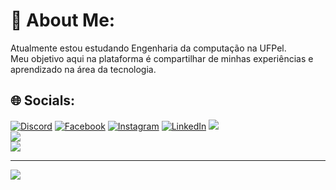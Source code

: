 # 💫 About Me:
Atualmente estou estudando Engenharia da computação na UFPel.<br>Meu objetivo aqui na plataforma é compartilhar de minhas experiências e aprendizado na área da tecnologia.<br>


## 🌐 Socials:
[![Discord](https://img.shields.io/badge/Discord-%237289DA.svg?logo=discord&logoColor=white)](about:blank) [![Facebook](https://img.shields.io/badge/Facebook-%231877F2.svg?logo=Facebook&logoColor=white)](https://web.facebook.com/people/Wellington-Gomes/100027311433118/) [![Instagram](https://img.shields.io/badge/Instagram-%23E4405F.svg?logo=Instagram&logoColor=white)](https://instagram.com/https://www.instagram.com/blck.well/) 
[![LinkedIn](https://img.shields.io/badge/LinkedIn-%230077B5.svg?logo=linkedin&logoColor=white)](https://linkedin.com/in/https://www.linkedin.com/in/blckgomes/) 
![](https://github-readme-stats.vercel.app/api?username=blckwell&theme=dark&hide_border=false&include_all_commits=false&count_private=false)<br/>
![](https://github-readme-streak-stats.herokuapp.com/?user=blckwell&theme=dark&hide_border=false)<br/>
![](https://github-readme-stats.vercel.app/api/top-langs/?username=blckwell&theme=dark&hide_border=false&include_all_commits=false&count_private=false&layout=compact)

---
[![](https://visitcount.itsvg.in/api?id=blckwell&icon=0&color=0)](https://visitcount.itsvg.in)

<!-- Proudly created with GPRM ( https://gprm.itsvg.in ) -->
